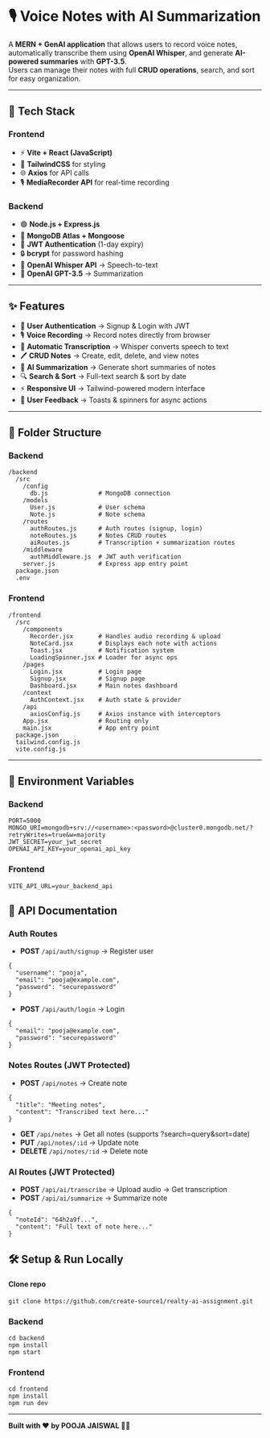 # 🎙️ Voice Notes with AI Summarization  

A **MERN + GenAI application** that allows users to record voice notes, automatically transcribe them using **OpenAI Whisper**, and generate **AI-powered summaries** with **GPT-3.5**.  
Users can manage their notes with full **CRUD operations**, search, and sort for easy organization.  

---

## 🚀 Tech Stack  

### Frontend  
- ⚡ **Vite + React (JavaScript)**  
- 🎨 **TailwindCSS** for styling  
- 🌐 **Axios** for API calls  
- 🎙️ **MediaRecorder API** for real-time recording  

### Backend  
- 🟢 **Node.js + Express.js**  
- 🍃 **MongoDB Atlas + Mongoose**  
- 🔑 **JWT Authentication** (1-day expiry)  
- 🔒 **bcrypt** for password hashing  
- 🤖 **OpenAI Whisper API** → Speech-to-text  
- 🤖 **OpenAI GPT-3.5** → Summarization  

---

## ✨ Features  
- 🔐 **User Authentication** → Signup & Login with JWT  
- 🎙️ **Voice Recording** → Record notes directly from browser  
- 📝 **Automatic Transcription** → Whisper converts speech to text  
- 🖊️ **CRUD Notes** → Create, edit, delete, and view notes  
- 🤖 **AI Summarization** → Generate short summaries of notes  
- 🔍 **Search & Sort** → Full-text search & sort by date  
- ⚡ **Responsive UI** → Tailwind-powered modern interface  
- 🔔 **User Feedback** → Toasts & spinners for async actions  

---

## 📂 Folder Structure  

### Backend 
```
/backend
  /src
    /config
      db.js              # MongoDB connection
    /models
      User.js            # User schema
      Note.js            # Note schema
    /routes
      authRoutes.js      # Auth routes (signup, login)
      noteRoutes.js      # Notes CRUD routes
      aiRoutes.js        # Transcription + summarization routes
    /middleware
      authMiddleware.js  # JWT auth verification
    server.js            # Express app entry point
  package.json
  .env
```
### Frontend
```
/frontend
  /src
    /components
      Recorder.jsx       # Handles audio recording & upload
      NoteCard.jsx       # Displays each note with actions
      Toast.jsx          # Notification system
      LoadingSpinner.jsx # Loader for async ops
    /pages
      Login.jsx          # Login page
      Signup.jsx         # Signup page
      Dashboard.jsx      # Main notes dashboard
    /context
      AuthContext.jsx    # Auth state & provider
    /api
      axiosConfig.js     # Axios instance with interceptors
    App.jsx              # Routing only
    main.jsx             # App entry point
  package.json
  tailwind.config.js
  vite.config.js
```


---
## 🔑 Environment Variables  

### Backend
```
PORT=5000
MONGO_URI=mongodb+srv://<username>:<password>@cluster0.mongodb.net/?retryWrites=true&w=majority
JWT_SECRET=your_jwt_secret
OPENAI_API_KEY=your_openai_api_key
```
### Frontend
```
VITE_API_URL=your_backend_api
```
## 📡 API Documentation

### Auth Routes
- **POST** `/api/auth/signup` → Register user
```
{
  "username": "pooja",
  "email": "pooja@example.com",
  "password": "securepassword"
}
```
- **POST** `/api/auth/login` → Login
```
{
  "email": "pooja@example.com",
  "password": "securepassword"
}
```

### Notes Routes (JWT Protected)
- **POST** `/api/notes` → Create note
```
{
  "title": "Meeting notes",
  "content": "Transcribed text here..."
}
```
- **GET** `/api/notes` → Get all notes (supports ?search=query&sort=date)
- **PUT** `/api/notes/:id` → Update note
- **DELETE** `/api/notes/:id` → Delete note

### AI Routes (JWT Protected)
- **POST** `/api/ai/transcribe` → Upload audio → Get transcription
- **POST** `/api/ai/summarize` → Summarize note
```
{
  "noteId": "64h2a9f...",
  "content": "Full text of note here..."
}
```
<!-- ## 🔗 Deployed Link
[Backend](https://voice-notes-ai-0bsk.onrender.com)
[Frontend](https://placeholder.com) -->

## 🛠️ Setup & Run Locally
#### Clone repo
```
git clone https://github.com/create-source1/realty-ai-assignment.git
```
### Backend
```
cd backend
npm install
npm start
```
### Frontend
```
cd frontend
npm install
npm run dev
```
---
**Built with ❤️ by POOJA JAISWAL 👩‍💻**
